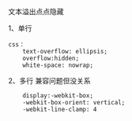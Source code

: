 文本溢出点点隐藏

1、单行

```
css：
    text-overflow: ellipsis;
    overflow:hidden;
    white-space: nowrap;
```

2、多行 兼容问题但没关系

```
    display:-webkit-box;
    -webkit-box-orient: vertical;
    -webkit-line-clamp: 4
```
